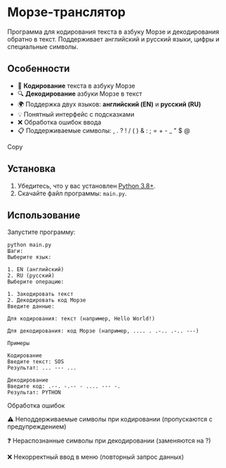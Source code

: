 # Морзе-транслятор

Программа для кодирования текста в азбуку Морзе и декодирования обратно в текст. Поддерживает английский и русский языки, цифры и специальные символы.

## Особенности
- 🚀 **Кодирование** текста в азбуку Морзе
- 🔍 **Декодирование** азбуки Морзе в текст
- 🌍 Поддержка двух языков: **английский (EN)** и **русский (RU)**
- 💡 Понятный интерфейс с подсказками
- ❌ Обработка ошибок ввода
- 📋 Поддерживаемые символы: 
, . ? ! / ( ) & : ; = + - _ " $ @

Copy

## Установка
1. Убедитесь, что у вас установлен [Python 3.8+](https://www.python.org/).
2. Скачайте файл программы: `main.py`.

## Использование
Запустите программу:

```
python main.py
Шаги:
Выберите язык:

1. EN (английский)
2. RU (русский)
Выберите операцию:

1. Закодировать текст
2. Декодировать код Морзе
Введите данные:

Для кодирования: текст (например, Hello World!)

Для декодирования: код Морзе (например, .... . .-.. .-.. ---)

```
```
Примеры

Кодирование
Введите текст: SOS
Результат: ... --- ...

Декодирование
Введите код: .--. -.-- - .... --- -.
Результат: PYTHON
```

Обработка ошибок

⚠️ Неподдерживаемые символы при кодировании (пропускаются с предупреждением)

❓ Нераспознанные символы при декодировании (заменяются на ?)

❌ Некорректный ввод в меню (повторный запрос данных)


